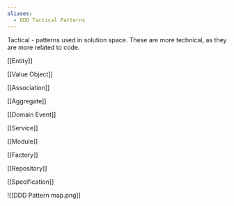 ```yaml
---
aliases:
  - DDD Tactical Patterns
---
```

Tactical - patterns used in solution space. These are more technical, as they are more related to code.

[[Entity]]

[[Value Object]]

[[Association]]

[[Aggregate]]

[[Domain Event]]

[[Service]]

[[Module]]

[[Factory]]

[[Repository]]

[[Specification]]

![[DDD Pattern map.png]]